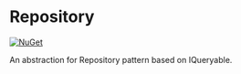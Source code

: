 # Repository  
[![NuGet](https://img.shields.io/nuget/v/M.Repository.svg)](https://www.nuget.org/packages/M.Repository)  

An abstraction for Repository pattern based on IQueryable.
